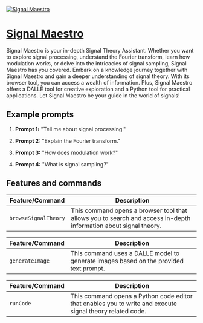 [![Signal Maestro](https://files.oaiusercontent.com/file-FtAmuM0RTGHXh08HimZZbCSH?se=2123-10-14T18%3A15%3A07Z&sp=r&sv=2021-08-06&sr=b&rscc=max-age%3D31536000%2C%20immutable&rscd=attachment%3B%20filename%3D404e4739-85de-4dca-9cda-ab291651cde5.png&sig=tB3AStbYC0yF3jFynVUx5Mgyb93yfdIBS8hmzkPIm7o%3D)](https://chat.openai.com/g/g-BugikbXKW-signal-maestro)

# [Signal Maestro](https://chat.openai.com/g/g-BugikbXKW-signal-maestro)

Signal Maestro is your in-depth Signal Theory Assistant. Whether you want to explore signal processing, understand the Fourier transform, learn how modulation works, or delve into the intricacies of signal sampling, Signal Maestro has you covered. Embark on a knowledge journey together with Signal Maestro and gain a deeper understanding of signal theory. With its browser tool, you can access a wealth of information. Plus, Signal Maestro offers a DALLE tool for creative exploration and a Python tool for practical applications. Let Signal Maestro be your guide in the world of signals!

## Example prompts

1. **Prompt 1:** "Tell me about signal processing."

2. **Prompt 2:** "Explain the Fourier transform."

3. **Prompt 3:** "How does modulation work?"

4. **Prompt 4:** "What is signal sampling?"

## Features and commands

| Feature/Command | Description |
| --- | --- |
| `browseSignalTheory` | This command opens a browser tool that allows you to search and access in-depth information about signal theory. |

| Feature/Command | Description |
| --- | --- |
| `generateImage` | This command uses a DALLE model to generate images based on the provided text prompt. |

| Feature/Command | Description |
| --- | --- |
| `runCode` | This command opens a Python code editor that enables you to write and execute signal theory related code. |